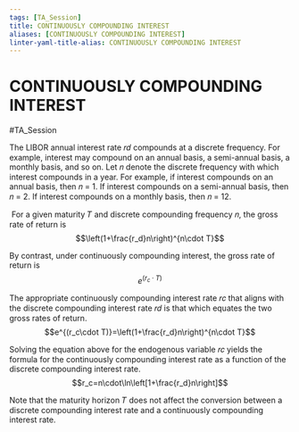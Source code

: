 ```yaml
---
tags: [TA_Session]
title: CONTINUOUSLY COMPOUNDING INTEREST
aliases: [CONTINUOUSLY COMPOUNDING INTEREST]
linter-yaml-title-alias: CONTINUOUSLY COMPOUNDING INTEREST
---
```

# CONTINUOUSLY COMPOUNDING INTEREST

#TA_Session

The LIBOR annual interest rate 𝑟𝑑 compounds at a discrete frequency. For example, interest may compound on an annual basis, a semi-annual basis, a monthly basis, and so on.
Let 𝑛 denote the discrete frequency with which interest compounds in a year. For example, if interest compounds on an annual basis, then 𝑛 = 1. If interest compounds on a semi-annual basis, then 𝑛 = 2. If interest compounds on a monthly basis, then 𝑛 = 12.

 For a given maturity 𝑇 and discrete compounding frequency 𝑛, the gross rate of return is$$\left(1+\frac{r_d}n\right)^{n\cdot T}$$

By contrast, under continuously compounding interest, the gross rate of return is  $$e^{(r_c\cdot T)}$$

The appropriate continuously compounding interest rate 𝑟𝑐 that aligns with the discrete compounding interest rate 𝑟𝑑 is that which equates the two gross rates of return.$$e^{(r_c\cdot T)}=\left(1+\frac{r_d}n\right)^{n\cdot T}$$

Solving the equation above for the endogenous variable 𝑟𝑐 yields the formula for the continuously compounding interest rate as a function of the discrete compounding interest rate.$$r_c=n\cdot\ln\left[1+\frac{r_d}n\right]$$

Note that the maturity horizon 𝑇 does not affect the conversion between a discrete compounding interest rate and a continuously compounding interest rate.
